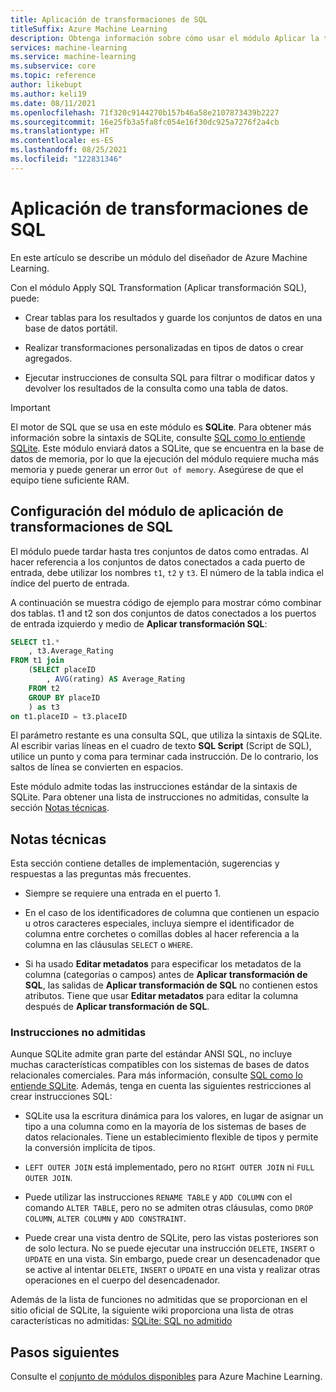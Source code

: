```yaml
---
title: Aplicación de transformaciones de SQL
titleSuffix: Azure Machine Learning
description: Obtenga información sobre cómo usar el módulo Aplicar la transformación de SQL en Azure Machine Learning para ejecutar una consulta SQLite en conjuntos de datos de entrada para transformar los datos.
services: machine-learning
ms.service: machine-learning
ms.subservice: core
ms.topic: reference
author: likebupt
ms.author: keli19
ms.date: 08/11/2021
ms.openlocfilehash: 71f320c9144270b157b46a58e2107873439b2227
ms.sourcegitcommit: 16e25fb3a5fa8fc054e16f30dc925a7276f2a4cb
ms.translationtype: HT
ms.contentlocale: es-ES
ms.lasthandoff: 08/25/2021
ms.locfileid: "122831346"
---
```

# <a name="apply-sql-transformation"></a>Aplicación de transformaciones de SQL

En este artículo se describe un módulo del diseñador de Azure Machine Learning.

Con el módulo Apply SQL Transformation (Aplicar transformación SQL), puede:
  
-   Crear tablas para los resultados y guarde los conjuntos de datos en una base de datos portátil.  
  
-   Realizar transformaciones personalizadas en tipos de datos o crear agregados.  
  
-   Ejecutar instrucciones de consulta SQL para filtrar o modificar datos y devolver los resultados de la consulta como una tabla de datos.  

> [!IMPORTANT]
> El motor de SQL que se usa en este módulo es **SQLite**. Para obtener más información sobre la sintaxis de SQLite, consulte [SQL como lo entiende SQLite](https://www.sqlite.org/index.html).
> Este módulo enviará datos a SQLite, que se encuentra en la base de datos de memoria, por lo que la ejecución del módulo requiere mucha más memoria y puede generar un error `Out of memory`. Asegúrese de que el equipo tiene suficiente RAM.

## <a name="how-to-configure-apply-sql-transformation"></a>Configuración del módulo de aplicación de transformaciones de SQL  

El módulo puede tardar hasta tres conjuntos de datos como entradas. Al hacer referencia a los conjuntos de datos conectados a cada puerto de entrada, debe utilizar los nombres `t1`, `t2` y `t3`. El número de la tabla indica el índice del puerto de entrada.  

A continuación se muestra código de ejemplo para mostrar cómo combinar dos tablas. t1 and t2 son dos conjuntos de datos conectados a los puertos de entrada izquierdo y medio de **Aplicar transformación SQL**:

```sql
SELECT t1.*
    , t3.Average_Rating
FROM t1 join
    (SELECT placeID
        , AVG(rating) AS Average_Rating
    FROM t2
    GROUP BY placeID
    ) as t3
on t1.placeID = t3.placeID
```
  
El parámetro restante es una consulta SQL, que utiliza la sintaxis de SQLite. Al escribir varias líneas en el cuadro de texto **SQL Script** (Script de SQL), utilice un punto y coma para terminar cada instrucción. De lo contrario, los saltos de línea se convierten en espacios.  

Este módulo admite todas las instrucciones estándar de la sintaxis de SQLite. Para obtener una lista de instrucciones no admitidas, consulte la sección [Notas técnicas](#technical-notes).

##  <a name="technical-notes"></a>Notas técnicas  

Esta sección contiene detalles de implementación, sugerencias y respuestas a las preguntas más frecuentes.

-   Siempre se requiere una entrada en el puerto 1.  
  
-   En el caso de los identificadores de columna que contienen un espacio u otros caracteres especiales, incluya siempre el identificador de columna entre corchetes o comillas dobles al hacer referencia a la columna en las cláusulas `SELECT` o `WHERE`.  

-   Si ha usado **Editar metadatos** para especificar los metadatos de la columna (categorías o campos) antes de **Aplicar transformación de SQL**, las salidas de **Aplicar transformación de SQL** no contienen estos atributos. Tiene que usar **Editar metadatos** para editar la columna después de **Aplicar transformación de SQL**.
  
### <a name="unsupported-statements"></a>Instrucciones no admitidas  

Aunque SQLite admite gran parte del estándar ANSI SQL, no incluye muchas características compatibles con los sistemas de bases de datos relacionales comerciales. Para más información, consulte [SQL como lo entiende SQLite](http://www.sqlite.org/lang.html). Además, tenga en cuenta las siguientes restricciones al crear instrucciones SQL:  
  
- SQLite usa la escritura dinámica para los valores, en lugar de asignar un tipo a una columna como en la mayoría de los sistemas de bases de datos relacionales. Tiene un establecimiento flexible de tipos y permite la conversión implícita de tipos.  
  
- `LEFT OUTER JOIN` está implementado, pero no `RIGHT OUTER JOIN` ni `FULL OUTER JOIN`.  

- Puede utilizar las instrucciones `RENAME TABLE` y `ADD COLUMN` con el comando `ALTER TABLE`, pero no se admiten otras cláusulas, como `DROP COLUMN`, `ALTER COLUMN` y `ADD CONSTRAINT`.  
  
- Puede crear una vista dentro de SQLite, pero las vistas posteriores son de solo lectura. No se puede ejecutar una instrucción `DELETE`, `INSERT` o `UPDATE` en una vista. Sin embargo, puede crear un desencadenador que se active al intentar `DELETE`, `INSERT` o `UPDATE` en una vista y realizar otras operaciones en el cuerpo del desencadenador.  
  

Además de la lista de funciones no admitidas que se proporcionan en el sitio oficial de SQLite, la siguiente wiki proporciona una lista de otras características no admitidas: [SQLite: SQL no admitido](http://www2.sqlite.org/cvstrac/wiki?p=UnsupportedSql)  
    
## <a name="next-steps"></a>Pasos siguientes

Consulte el [conjunto de módulos disponibles](module-reference.md) para Azure Machine Learning. 
